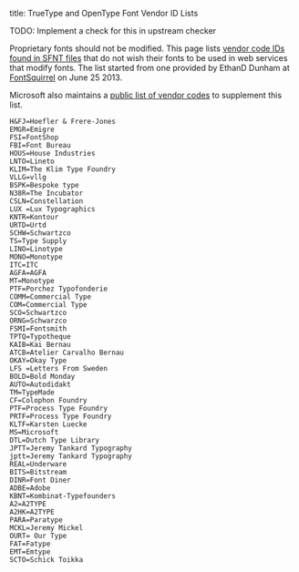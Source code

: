 title: TrueType and OpenType Font Vendor ID Lists

TODO: Implement a check for this in upstream checker

Proprietary fonts should not be modified. This page lists [vendor code IDs found in SFNT files](http://www.microsoft.com/typography/otspec/os2.htm#vendid) that do not wish their fonts to be used in web services that modify fonts. The list started from one provided by EthanD Dunham at [FontSquirrel](http://www.fontsquirrel.com) on June 25 2013.

Microsoft also maintains a [public list of vendor codes](http://www.microsoft.com/typography/links/vendorlist.aspx) to supplement this list.

```
H&FJ=Hoefler & Frere-Jones
EMGR=Emigre
FSI=FontShop
FBI=Font Bureau
HOUS=House Industries
LNTO=Lineto
KLIM=The Klim Type Foundry
VLLG=vllg
BSPK=Bespoke type
N38R=The Incubator
CSLN=Constellation
LUX =Lux Typographics
KNTR=Kontour
URTD=Urtd
SCHW=Schwartzco
TS=Type Supply
LINO=Linotype
MONO=Monotype
ITC=ITC
AGFA=AGFA
MT=Monotype
PTF=Porchez Typofonderie
COMM=Commercial Type
COM=Commercial Type
SCO=Schwartzco
ORNG=Schwarzco
FSMI=Fontsmith
TPTQ=Typotheque
KAIB=Kai Bernau
ATCB=Atelier Carvalho Bernau
OKAY=Okay Type
LFS =Letters From Sweden
BOLD=Bold Monday
AUTO=Autodidakt
TM=TypeMade
CF=Colophon Foundry
PTF=Process Type Foundry
PRTF=Process Type Foundry
KLTF=Karsten Luecke
MS=Microsoft
DTL=Dutch Type Library
JPTT=Jeremy Tankard Typography
jptt=Jeremy Tankard Typography
REAL=Underware
BITS=Bitstream
DINR=Font Diner
ADBE=Adobe
KBNT=Kombinat-Typefounders
A2=A2TYPE
A2HK=A2TYPE
PARA=Paratype
MCKL=Jeremy Mickel
OURT= Our Type
FAT=Fatype
EMT=Emtype
SCTO=Schick Toikka
```
